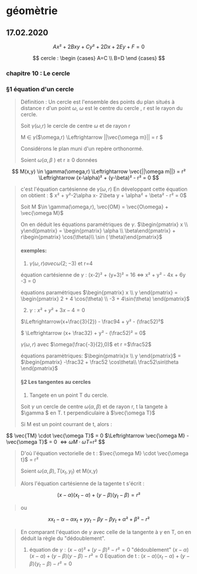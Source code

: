 # géomètrie

## 17.02.2020




$$
Ax² + 2Bxy + Cy² + 2Dx + 2Ey + F = 0
$$

$$
cercle : 
\begin {cases}
A=C \\
B=D
\end {cases}
$$

### chapitre 10 : Le cercle

### §1 équation d'un cercle

>  Définition : Un cercle est l'ensemble des points du plan situés à distance r d'un point $\omega$, $\omega$ est le centre du cercle , r est le rayon du cercle.
>
> Soit $\gamma$($\omega$,r) le  cercle de centre $\omega$ et de rayon r
>
> M $\in$ $\gamma$($\omega,r) \Leftrightarrow ||\vec{\omega m}|| = r $
>
> Considérons le plan muni d'un repère orthonormé.
>
> Soient $\omega$($\alpha ,\beta$ ) et r $\ge$ 0 données

$$
M(x,y) \in \gamma(\omega,r) \Leftrightarrow \vec{||\omega m||} = r² \Leftrightarrow (x-\alpha)² + (y-\beta)² - r² = 0
$$

> c'est l'équation cartésienne de $\gamma(\omega,r)$ En développant cette équation on obtient : $ x² + y²-2\alpha x- 2\beta y   + \alpha² + \beta² - r² = 0$
>
> Soit M $\in \gamma(\omega,r), \vec{OM} = \vec{O\omega} + \vec{\omega M}$
>
> On en déduit les équations paramétriques de $\gamma$. $\begin{pmatrix} x \\ y\end{pmatrix} =  \begin{pmatrix} \alpha \\ \beta\end{pmatrix} + r\begin{pmatrix}  \cos(\theta)\\ \sin ( \theta)\end{pmatrix}$
>
> #### exemples:
>
> 1) $\gamma(\omega,r) avec \omega(2;-3)$ et r=4 
>
> équation cartésienne de $\gamma$ : (x-2)² + (y+3)² = 16 $\Leftrightarrow$ x² + y² - 4x + 6y -3 = 0
>
> équations paramétriques $\begin{pmatrix} x \\ y \end{pmatrix} = \begin{pmatrix} 2 + 4 \cos(\theta) \\ -3 + 4\sin(\theta) \end{pmatrix}$
>
> 2) $\gamma : x² + y² + 3x -4 = 0$
>
> $\Leftrightarrow(x+\frac{3}{2}) - \frac94 + y² - (\frac52)²$
>
> $ \Leftrightarrow (x+ \frac32) + y² - (\frac52)² = 0$
>
> $\gamma ( \omega,r)$ avec $\omega(\frac{-3}{2},0)$ et r =$\frac52$
>
> équations paramètriques: $\begin{pmatrix}x \\ y \end{pmatrix}$ = $\begin{pmatrix} -\frac32 + \frac52 \cos\theta\\ \frac52\sin\theta \end{pmatrix}$
>
> #### §2 Les tangentes au cercles
>
> 1) Tangete en un point T du cercle.
>
> Soit $\gamma$ un cercle de centre $\omega(\alpha,\beta)$ et de rayon r, t la tangete à $\gamma $ en T. t perpendiculaire à $\vec{\omega T}$
>
> Si M est un point courrant de t, alors : 

$$
\vec{TM} \cdot \vec{\omega T}$ = 0 $\Leftrightarrow \vec{\omega M} - \vec{\omega T}$ = 0 $\Leftrightarrow \omega M \cdot \omega T$=r²
$$

> D'où l'équation vectorielle de t : $\vec{\omega M} \cdot \vec{\omega t}$ = r²
>
> Soient $\omega(\alpha , \beta), T(x_t,y_t)$ et M(x,y)
>
> Alors l'équation cartésienne de la tagente t s'écrit : 

$$
(x-\alpha)(x_t-\alpha) + (y - \beta)(y_t - \beta) = r²
$$

>  ou 

$$
xx_t - \alpha - \alpha x_t + yy_t - \beta y -\beta y_t + \alpha² + \beta² - r²
$$

>  En comparant l'équation de $\gamma$ avec celle de la tangente à $\gamma$ en T, on en déduit la règle du "dédoublement".
>
> 1) équation de $\gamma:(x-\alpha)²+(y-\beta)² - r² = 0$
> "dédoublement" $(x-\alpha) (x-\alpha) + (y-\beta)(y-\beta) - r² = 0$
> Equation de t : $(x-\alpha)(x_t-\alpha) + (y-\beta)(y_t-\beta) - r² = 0$
>
>  

 